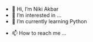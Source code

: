 - 👋 Hi, I’m Niki Akbar
- 👀 I’m interested in ...
- 🌱 I’m currently learning Python
<!---- 💞️ I’m looking to collaborate on ...--->
- 📫 How to reach me ...

<!---
djnixy/djnixy is a ✨ special ✨ repository because its `README.md` (this file) appears on your GitHub profile.
You can click the Preview link to take a look at your changes.
--->

